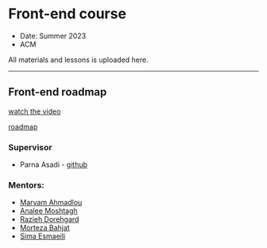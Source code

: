 # Front-end course
- Date: Summer 2023
- ACM

All materials and lessons is uploaded here.

<hr/>

## Front-end roadmap

[watch the video](https://drive.google.com/file/d/1llFNg4v0A6dH246ejM4GisDhhylbzGOq/view?usp=drive_link)

[roadmap](https://roadmap.sh/frontend)


### Supervisor
- Parna Asadi - [github](https://github.com/Perriex)

### Mentors:
- [Maryam Ahmadlou](mailto:ahmdlomrym@gmail.com)
- [Analee Moshtagh](mailto:analeemoshtagh@gmail.com)
- [Razieh Dorehgard](mailto:itsrozasworld@gmail.com)
- [Morteza Bahjat](mailto:mortezabahjat@gmail.com)
- [Sima Esmaeili](mailto:sima80esmaili@gmail.com)
